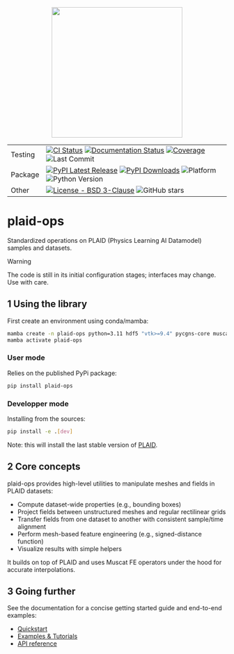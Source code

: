 <div align="center">
<img src="https://plaid-lib.github.io/assets/images/plaid-ops-logo.png" width="300">
</div>

| | |
| --- | --- |
| Testing | [![CI Status](https://github.com/PLAID-lib/plaid-ops/actions/workflows/testing.yml/badge.svg)](https://github.com/PLAID-lib/plaid-ops/actions/workflows/testing.yml) [![Documentation Status](https://readthedocs.org/projects/plaid-ops/badge/?version=latest)](https://plaid-ops.readthedocs.io/en/latest/?badge=latest) [![Coverage](https://codecov.io/gh/plaid-lib/plaid-ops/branch/main/graph/badge.svg)](https://app.codecov.io/gh/plaid-lib/plaid-ops/tree/main?search=&displayType=list) ![Last Commit](https://img.shields.io/github/last-commit/PLAID-lib/plaid-ops/main) |
| Package | [![PyPI Latest Release](https://img.shields.io/pypi/v/plaid-ops.svg)](https://pypi.org/project/plaid-ops/) [![PyPI Downloads](https://static.pepy.tech/badge/plaid-ops)](https://pepy.tech/projects/plaid-ops) ![Platform](https://img.shields.io/badge/platform-any-blue) ![Python Version](https://img.shields.io/pypi/pyversions/plaid-ops)  |
| Other | [![License - BSD 3-Clause](https://anaconda.org/conda-forge/plaid/badges/license.svg)](https://github.com/PLAID-lib/plaid-ops/blob/main/LICENSE.txt) ![GitHub stars](https://img.shields.io/github/stars/PLAID-lib/plaid-ops?style=social)|


# plaid-ops

Standardized operations on PLAID (Physics Learning AI Datamodel) samples and datasets.

> [!WARNING]
> The code is still in its initial configuration stages; interfaces may change. Use with care.


## 1 Using the library

First create an environment using conda/mamba:

```bash
mamba create -n plaid-ops python=3.11 hdf5 "vtk>=9.4" pycgns-core muscat-core=2.5 -c conda-forge
mamba activate plaid-ops
```

### User mode

Relies on the published PyPi package:

```bash
pip install plaid-ops
```

### Developper mode

Installing from the sources:

```bash
pip install -e .[dev]
```

Note: this will install the last stable version of [PLAID](https://github.com/PLAID-lib/plaid-ops).

## 2 Core concepts

plaid-ops provides high-level utilities to manipulate meshes and fields in PLAID datasets:
- Compute dataset-wide properties (e.g., bounding boxes)
- Project fields between unstructured meshes and regular rectilinear grids
- Transfer fields from one dataset to another with consistent sample/time alignment
- Perform mesh-based feature engineering (e.g., signed-distance function)
- Visualize results with simple helpers

It builds on top of PLAID and uses Muscat FE operators under the hood for accurate interpolations.

## 3 Going further

See the documentation for a concise getting started guide and end-to-end examples:
- [Quickstart](https://plaid-ops.readthedocs.io/en/latest/source/quickstart.html)
- [Examples & Tutorials](https://plaid-ops.readthedocs.io/en/latest/source/notebooks.html)
- [API reference](https://plaid-ops.readthedocs.io/en/latest/autoapi/plaid_ops/index.html)